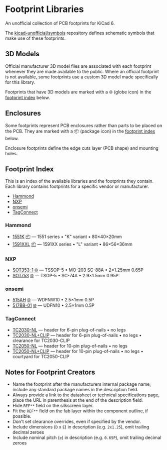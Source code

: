 
<!-- THIS FILE IS AUTOMATICALLY GENERATED. DO NOT EDIT! -->

# Footprint Libraries

An unofficial collection of PCB footprints for KiCad 6.

The [kicad-unofficial/symbols] repository defines schematic symbols that make
use of these footprints.

## 3D Models

Official manufacturer 3D model files are associated with each footprint whenever
they are made available to the public. Where an official footprint is not
available, some footprints use a custom 3D model made specifically for this
library.

Footprints that have 3D models are marked with a 🌐 (globe icon) in the
[footprint index] below.

## Enclosures

Some footprints represent PCB enclosures rather than parts to be placed on the
PCB. They are marked with a 📦 (package icon) in the [footprint index] below.

Enclosure footprints define the edge cuts layer (PCB shape) and mounting holes.

## Footprint Index

This is an index of the available libraries and the footprints they contain.
Each library contains footprints for a specific vendor or manufacturer.

- [Hammond](#hammond)
- [NXP](#nxp)
- [onsemi](#onsemi)
- [TagConnect](#tagconnect)

### Hammond

- <a id="Hammond_1551K">[1551K](https://www.hammfg.com/electronics/small-case/plastic/1551) [📦](#enclosures 'PCB Enclosure') &mdash; 1551 series  • "K" variant • 80×40×20mm
- <a id="Hammond_1591XXL">[1591XXL](https://www.hammfg.com/electronics/small-case/plastic/1591xx) [📦](#enclosures 'PCB Enclosure') &mdash; 1591XX series  • "L" variant • 86×56×36mm

### NXP

- <a id="NXP_SOT353-1">[SOT353-1](https://www.nexperia.com/packages/SOT353-1.html) [🌐](#3d-models 'Has 3D Model') &mdash; TSSOP-5 • MO-203 SC-88A • 2×1.25mm 0.65P
- <a id="NXP_SOT753">[SOT753](https://www.nxp.com/packages/SOT753.html) [🌐](#3d-models 'Has 3D Model') &mdash; TSOP-5 • SC-74A • 2.9×1.5mm 0.95P

### onsemi

- <a id="onsemi_515AH">[515AH](https://www.onsemi.com/pub/Collateral/515AH.PDF) [🌐](#3d-models 'Has 3D Model') &mdash; WDFNW10 • 2.5×1mm 0.5P
- <a id="onsemi_517BB-01">[517BB-01](https://www.onsemi.com/pub/Collateral/517BB.PDF) [🌐](#3d-models 'Has 3D Model') &mdash; UDFN10 • 2.5×1mm 0.5P

### TagConnect

- <a id="TagConnect_TC2030-NL">[TC2030-NL](https://www.tag-connect.com/wp-content/uploads/bsk-pdf-manager/2019/12/TC2030-IDC-NL-Datasheet-Rev-B.pdf) &mdash; header for 6-pin plug-of-nails • no legs
- <a id="TagConnect_TC2030-NL+CLIP">[TC2030-NL+CLIP](https://www.tag-connect.com/wp-content/uploads/bsk-pdf-manager/2019/12/TC2030-IDC-NL-Datasheet-Rev-B.pdf) &mdash; header for 6-pin plug-of-nails • no legs • clearance for TC2030-CLIP
- <a id="TagConnect_TC2050-NL">[TC2050-NL](https://www.tag-connect.com/wp-content/uploads/bsk-pdf-manager/TC2050-IDC-NL_Datasheet_8.pdf) &mdash; header for 10-pin plug-of-nails • no legs
- <a id="TagConnect_TC2050-NL+CLIP">[TC2050-NL+CLIP](https://www.tag-connect.com/wp-content/uploads/bsk-pdf-manager/TC2050-IDC-NL_Datasheet_8.pdf) &mdash; header for 10-pin plug-of-nails • no legs • courtyard for TC2050-CLIP

## Notes for Footprint Creators

- Name the footprint after the manufacturers internal package name, include any
  standard package names in the description field.
- Always provide a link to the datasheet or technical specifications page, place the URL in parenthesis at the end of the description field.
- Hide `REF**` field on the silkscreen layer.
- Fit the `REF**` field on the fab layer within the component outline, if possible.
- Don't set clearance overrides, even if specified by the vendor.
- Include dimensions (`D` x `E`) in description (e.g. `2x1.25`), omit trailing decimal zeroes
- Include nominal pitch (`e`) in description (e.g. `0.65P`), omit trailing decimal zeroes

<!-- references -->

[kicad-unofficial/symbols]: https://github.com/kicad-unofficial/symbols

[footprint index]: #footprint-index

